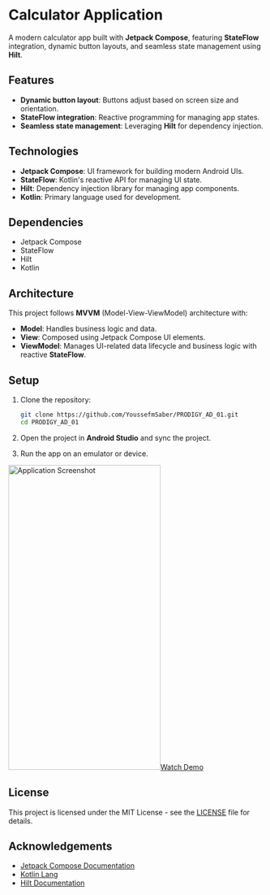 # Calculator Application

A modern calculator app built with **Jetpack Compose**, featuring **StateFlow** integration, dynamic button layouts, and seamless state management using **Hilt**.

## Features

- **Dynamic button layout**: Buttons adjust based on screen size and orientation.
- **StateFlow integration**: Reactive programming for managing app states.
- **Seamless state management**: Leveraging **Hilt** for dependency injection.

## Technologies

- **Jetpack Compose**: UI framework for building modern Android UIs.
- **StateFlow**: Kotlin's reactive API for managing UI state.
- **Hilt**: Dependency injection library for managing app components.
- **Kotlin**: Primary language used for development.

## Dependencies

- Jetpack Compose
- StateFlow
- Hilt
- Kotlin

## Architecture

This project follows **MVVM** (Model-View-ViewModel) architecture with:

- **Model**: Handles business logic and data.
- **View**: Composed using Jetpack Compose UI elements.
- **ViewModel**: Manages UI-related data lifecycle and business logic with reactive **StateFlow**.

## Setup

1. Clone the repository:
   ```bash
   git clone https://github.com/YoussefmSaber/PRODIGY_AD_01.git
   cd PRODIGY_AD_01
   ```

2. Open the project in **Android Studio** and sync the project.

3. Run the app on an emulator or device.

<img src="https://cdn.discordapp.com/attachments/981587143094845490/1320116122317750323/Screenshot_20241221_214623.png?ex=67686d72&is=67671bf2&hm=50dbc801a61ced31e9639d84530033662df167e460cfcdd59bd136e4b8e8c490&" alt="Application Screenshot" width="300" height="600" /><a href="https://drive.google.com/file/d/1jzpObvjBpwCbvswnI4AqT2oEVc5A22aj/view?usp=sharing">Watch Demo</a>
## License

This project is licensed under the MIT License - see the [LICENSE](LICENSE) file for details.

## Acknowledgements

- [Jetpack Compose Documentation](https://developer.android.com/jetpack/compose)
- [Kotlin Lang](https://kotlinlang.org/)
- [Hilt Documentation](https://developer.android.com/training/dependency-injection/hilt-android)
